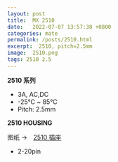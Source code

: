 ```yaml
---
layout: post
title:  MX 2510
date:   2022-07-07 13:57:38 +0800
categories: mate
permalink: /posts/2510.html
excerpt:  2510, pitch=2.5mm
image:  2510.png
tags: 2510 2.5
---
```


__2510 系列__

* 3A, AC,DC
* -25℃ ~ 85℃
* Pitch: 2.5mm

__2510 HOUSING__

图纸 →　[2510 插座](/assets/2510.pdf)

* 2-20pin